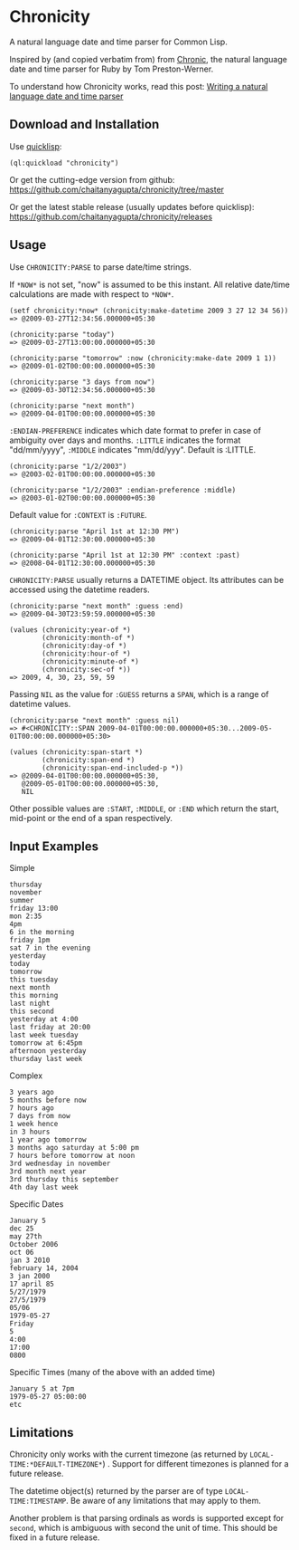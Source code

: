 # Chronicity

A natural language date and time parser for Common Lisp.

Inspired by (and copied verbatim from) from [Chronic][], the natural
language date and time parser for Ruby by Tom Preston-Werner.

[Chronic]: http://chronic.rubyforge.org/

To understand how Chronicity works, read this post: [Writing a natural language
date and time parser](https://lisper.in/nlp-date-parser)

## Download and Installation

Use [quicklisp][]:

    (ql:quickload "chronicity")

Or get the cutting-edge version from github:
  https://github.com/chaitanyagupta/chronicity/tree/master

Or get the latest stable release (usually updates before quicklisp):
  https://github.com/chaitanyagupta/chronicity/releases

[quicklisp]: https://www.quicklisp.org

## Usage

Use `CHRONICITY:PARSE` to parse date/time strings.

If `*NOW*` is not set, "now" is assumed to be this instant. All relative
date/time calculations are made with respect to `*NOW*`.

    (setf chronicity:*now* (chronicity:make-datetime 2009 3 27 12 34 56))
    => @2009-03-27T12:34:56.000000+05:30

    (chronicity:parse "today")
    => @2009-03-27T13:00:00.000000+05:30

    (chronicity:parse "tomorrow" :now (chronicity:make-date 2009 1 1))
    => @2009-01-02T00:00:00.000000+05:30

    (chronicity:parse "3 days from now")
    => @2009-03-30T12:34:56.000000+05:30

    (chronicity:parse "next month")
    => @2009-04-01T00:00:00.000000+05:30

`:ENDIAN-PREFERENCE` indicates which date format to prefer in case of
ambiguity over days and months. `:LITTLE` indicates the format
"dd/mm/yyyy", `:MIDDLE` indicates "mm/dd/yyy". Default is :LITTLE.

    (chronicity:parse "1/2/2003")
    => @2003-02-01T00:00:00.000000+05:30

    (chronicity:parse "1/2/2003" :endian-preference :middle)
    => @2003-01-02T00:00:00.000000+05:30

Default value for `:CONTEXT` is `:FUTURE`.

    (chronicity:parse "April 1st at 12:30 PM")
    => @2009-04-01T12:30:00.000000+05:30

    (chronicity:parse "April 1st at 12:30 PM" :context :past)
    => @2008-04-01T12:30:00.000000+05:30

`CHRONICITY:PARSE` usually returns a DATETIME object. Its attributes can
be accessed using the datetime readers.

    (chronicity:parse "next month" :guess :end)
    => @2009-04-30T23:59:59.000000+05:30

    (values (chronicity:year-of *)
            (chronicity:month-of *)
            (chronicity:day-of *)
            (chronicity:hour-of *)
            (chronicity:minute-of *)
            (chronicity:sec-of *))
    => 2009, 4, 30, 23, 59, 59

Passing `NIL` as the value for `:GUESS` returns a `SPAN`, which is a range
of datetime values.

    (chronicity:parse "next month" :guess nil)
    => #<CHRONICITY::SPAN 2009-04-01T00:00:00.000000+05:30...2009-05-01T00:00:00.000000+05:30>

    (values (chronicity:span-start *)
            (chronicity:span-end *)
            (chronicity:span-end-included-p *))
    => @2009-04-01T00:00:00.000000+05:30,
       @2009-05-01T00:00:00.000000+05:30,
       NIL

Other possible values are `:START`, `:MIDDLE`, or `:END` which return
the start, mid-point or the end of a span respectively.

## Input Examples

Simple

    thursday
    november
    summer
    friday 13:00
    mon 2:35
    4pm
    6 in the morning
    friday 1pm
    sat 7 in the evening
    yesterday
    today
    tomorrow
    this tuesday
    next month
    this morning
    last night
    this second
    yesterday at 4:00
    last friday at 20:00
    last week tuesday
    tomorrow at 6:45pm
    afternoon yesterday
    thursday last week

Complex

    3 years ago
    5 months before now
    7 hours ago
    7 days from now
    1 week hence
    in 3 hours
    1 year ago tomorrow
    3 months ago saturday at 5:00 pm
    7 hours before tomorrow at noon
    3rd wednesday in november
    3rd month next year
    3rd thursday this september
    4th day last week

Specific Dates

    January 5
    dec 25
    may 27th
    October 2006
    oct 06
    jan 3 2010
    february 14, 2004
    3 jan 2000
    17 april 85
    5/27/1979
    27/5/1979
    05/06
    1979-05-27
    Friday
    5
    4:00
    17:00
    0800

Specific Times (many of the above with an added time)

    January 5 at 7pm
    1979-05-27 05:00:00
    etc

## Limitations

Chronicity only works with the current timezone (as returned by
`LOCAL-TIME:*DEFAULT-TIMEZONE*`) . Support for different timezones is
planned for a future release.

The datetime object(s) returned by the parser are of type
`LOCAL-TIME:TIMESTAMP`. Be aware of any limitations that may apply to
them.

Another problem is that parsing ordinals as words is supported except
for `second`, which is ambiguous with second the unit of time. This
should be fixed in a future release.
